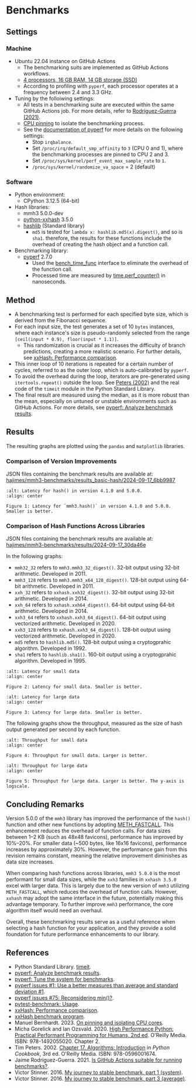 # Benchmarks

## Settings

### Machine

- Ubuntu 22.04 instance on GitHub Actions
  - The benchmarking suits are implemented as GitHub Actions workflows.
  - [4 processors, 16 GB RAM, 14 GB storage (SSD)](https://docs.github.com/en/actions/using-github-hosted-runners/using-github-hosted-runners/about-github-hosted-runners#standard-github-hosted-runners-for-public-repositories)
  - According to profiling with `pyperf`, each processor operates at a
    frequency between 2.4 and 3.3 GHz.
- Tuning by the folloiwing settings:
  - All tests in a benchmarking suite are executed within the same GitHub
    Actions job. For more details, refer to
    [Rodríguez-Guerra (2021)](https://labs.quansight.org/blog/2021/08/github-actions-benchmarks).
  - [CPU pinning](https://manuel.bernhardt.io/posts/2023-11-16-core-pinning/)
    to isolate the benchmarking process.
  - See the
    [documentation of pyperf](https://pyperf.readthedocs.io/en/latest/system.html)
    for more details on the following settings:
    - Stop `irqbalance`.
    - Set `/proc/irq/default_smp_affinity` to `3` (CPU 0 and 1), where
      the benchmarking processes are pinned to CPU 2 and 3.
    - Set `/proc/sys/kernel/perf_event_max_sample_rate` to `1`.
    - `/proc/sys/kernel/randomize_va_space` = 2 (default)

### Software

- Python environment:
  - CPython 3.12.5 (64-bit)
- Hash libraries:
  - mmh3 5.0.0-dev
  - [python-xxhash](https://github.com/ifduyue/python-xxhash) 3.5.0
  - [hashlib](https://docs.python.org/3/library/hashlib.html) (Standard library)
    - `md5` is tested for `lambda x: hashlib.md5(x).digest()`, and so is `sha1`.
      therefore, the results for these functions include
      the overhead of creating the hash object and a function call.
- Benchmarking library:
  - [pyperf](https://github.com/psf/pyperf) 2.7.0
    - Used the
      [bench_time_func](https://pyperf.readthedocs.io/en/latest/api.html#Runner.bench_time_func)
      interface to eliminate the overhead of the function call.
    - Processed time are measured by
      [time.perf_counter()](https://docs.python.org/3/library/time.html#time.perf_counter)
      in nanoseconds.

## Method

- A benchmarking test is performed for each specified byte size, which is
  derived from the Fibonacci sequence.
- For each input size, the test generates a set of 10 `bytes` instances, where
  each instance's size is pseudo-randomly selected from the range
  `[ceil(input * 0.9), floor(input * 1.1)]`.
  - This randomization is crucial as it increases the difficulty of branch
    predictions, creating a more realistic scenario. For further details, see
    [xxHash: Performance comparison](https://github.com/Cyan4973/xxHash/wiki/Performance-comparison#throughput-on-small-data-of-random-length-1-n).
- This inner loop of 10 iterations is repeated for a certain number of cycles,
  referred to as the outer loop, which is auto-calibrated by `pyperf`.
- To avoid the overhead during the loop, iterators are pre-generated
  using `itertools.repeat()` outside the loop. See
  [Peters (2002)](https://www.oreilly.com/library/view/python-cookbook/0596001673/ch17.html)
  and the real code of the `timeit` module in the Python Standard Library.
- The final result are measured using the median, as it is more robust than the
  mean, especially on untuned or unstable environments such as GitHub
  Actions. For more details, see
  [pyperf: Analyze benchmark results](https://pyperf.readthedocs.io/en/latest/analyze.html).

## Results

The resulting graphs are plotted using the `pandas` and `matplotlib` libraries.

### Comparison of Version Improvements

JSON files containing the benchmark results are available at:
[hajimes/mmh3-benchmarks/results_basic-hash/2024-09-17_6bb9987](https://github.com/hajimes/mmh3-benchmarks/tree/main/results_basic-hash/2024-09-17_6bb9987)

```{figure} _static/latency_hash.png
:alt: Latency for hash() in version 4.1.0 and 5.0.0.
:align: center

Figure 1: Latency for `mmh3.hash()` in version 4.1.0 and 5.0.0.
Smaller is better.
```

### Comparison of Hash Functions Across Libraries

JSON files containing the benchmark results are available at:
[hajimes/mmh3-benchmarks/results/2024-09-17_30da46e](https://github.com/hajimes/mmh3-benchmarks/tree/main/results/2024-09-17_30da46e)

In the following graphs:

- `mmh32_32` refers to `mmh3.mmh3_32_digest()`.
  32-bit output using 32-bit arithmetic. Developed in 2011.
- `mmh3_128` refers to `mmh3.mmh3_x64_128_digest()`.
  128-bit output using 64-bit arithmetic. Developed in 2011.
- `xxh_32` refers to `xxhash.xxh32_digest()`.
  32-bit output using 32-bit arithmetic. Developed in 2014.
- `xxh_64` refers to `xxhash.xxh64_digest()`.
  64-bit output using 64-bit arithmetic. Developed in 2014.
- `xxh3_64` refers to `xxhash.xxh3_64_digest()`.
  64-bit output using vectorized arithmetic. Developed in 2020.
- `xxh3_128` refers to `xxhash.xxh3_64_digest()`.
  128-bit output using vectorized arithmetic. Developed in 2020.
- `md5` refers to `hashlib.md5()`.
  128-bit output using a cryptogprahic algorithm. Developed in 1992.
- `sha1` refers to `hashlib.sha1()`.
  160-bit output using a cryptogprahic algorithm. Developed in 1995.

```{figure} _static/latency_small.png
:alt: Latency for small data
:align: center

Figure 2: Latency for small data. Smaller is better.
```

```{figure} _static/latency.png
:alt: Latency for large data
:align: center

Figure 3: Latency for large data. Smaller is better.
```

The following graphs show the throughput, measured as the size of hash output
generated per second by each function.

```{figure} _static/throughput_small.png
:alt: Throughput for small data
:align: center

Figure 4: Throughput for small data. Larger is better.
```

```{figure} _static/throughput.png
:alt: Throughput for large data
:align: center

Figure 5: Throughput for large data. Larger is better. The y-axis is logscale.
```

## Concluding Remarks

Version 5.0.0 of the `mmh3` library has improved the performance of the
`hash()` function and other new functions by adopting
[METH_FASTCALL](https://docs.python.org/3/c-api/structures.html#c.METH_FASTCALL).
This enhancement reduces the overhead of function calls. For data sizes
between 1–2 KB (such as 48x48 favicons), performance has improved by 10%–20%.
For smaller data (~500 bytes, like 16x16 favicons), performance increases by
approximately 30%. However, the performance gain from this revision remains
constant, meaning the relative improvement diminishes as data size increases.

When comparing hash functions across libraries, `mmh3 5.0.0` is the most
performant for small data sizes, while the `xxh3` families in `xxhash 3.5.0`
excel with larger data. This is largely due to the new version of `mmh3`
utilizing `METH_FASTCALL`, which reduces the overhead of function calls.
However, `xxhash` may adopt the same interface in the future, potentially
making this advantage temporary. To further improve `mmh3` performance,
the core algorithm itself would need an overhaul.

Overall, these benchmarking results serve as a useful reference when selecting
a hash function for your application, and they provide a solid foundation for
future performance enhancements to our library.

## References

- Python Standard Library.
  [timeit](https://docs.python.org/3/library/timeit.html).
- [pyperf: Analyze benchmark results](https://pyperf.readthedocs.io/en/latest/analyze.html).
- [pyperf: Tune the system for benchmarks](https://pyperf.readthedocs.io/en/latest/system.html).
- [pyperf issues #1: Use a better measures than average and standard deviation #1](https://github.com/psf/pyperf/issues/1).
- [pyperf issues #75: Reconsidering min()?](https://github.com/psf/pyperf/issues/75).
- [pytest-benchmark: Usage](https://pytest-benchmark.readthedocs.io/en/latest/usage.html).
- [xxHash: Performance comparison](https://github.com/Cyan4973/xxHash/wiki/Performance-comparison).
- [xxHash benchmark program](https://github.com/Cyan4973/xxHash/tree/release/tests/bench).
- Manuel Bernhardt. 2023.
  [On pinning and isolating CPU cores](https://manuel.bernhardt.io/posts/2023-11-16-core-pinning/).
- Micha Gorelick and Ian Ozsvald. 2020.
  [High Performance Python: Practical Performant Programming for Humans, 2nd ed](https://www.oreilly.com/library/view/high-performance-python/9781492055013/).
  O'Reilly Media. ISBN: 978-1492055020. Chapter 2.
- Tim Peters. 2002.
  [Chapter 17. Algorithms: Introduction](https://www.oreilly.com/library/view/python-cookbook/0596001673/ch17.html)
  in _Python Cookbook_,
  3rd ed. O'Reilly Media. ISBN: 978-0596001674.
- Jaime Rodríguez-Guerra. 2021.
  [Is GitHub Actions suitable for running benchmarks?](https://labs.quansight.org/blog/2021/08/github-actions-benchmarks).
- Victor Stinner. 2016.
  [My journey to stable benchmark, part 1 (system)](https://vstinner.github.io/journey-to-stable-benchmark-system.html).
- Victor Stinner. 2016. [My journey to stable benchmark, part 3 (average)](https://vstinner.github.io/journey-to-stable-benchmark-average.html).
